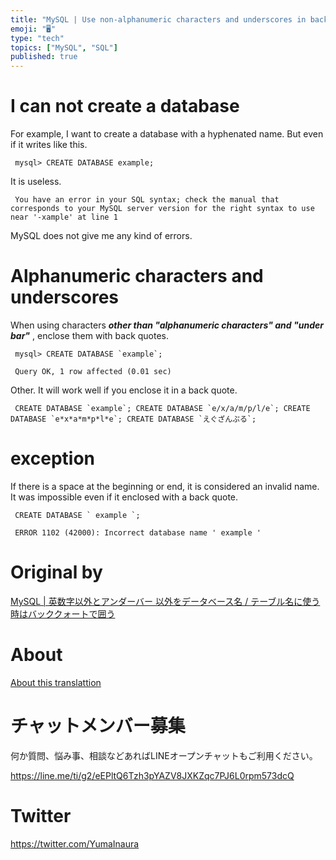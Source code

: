 ```yaml
---
title: "MySQL | Use non-alphanumeric characters and underscores in backquotes "
emoji: "🖥"
type: "tech"
topics: ["MySQL", "SQL"]
published: true
---
```


# I can not create a database 

For example, I want to create a database with a hyphenated name. But even if it writes like this.

     mysql> CREATE DATABASE example; 

It is useless.

     You have an error in your SQL syntax; check the manual that corresponds to your MySQL server version for the right syntax to use near '-xample' at line 1 

MySQL does not give me any kind of errors.

# Alphanumeric characters and underscores 

When using characters **_other than "alphanumeric characters" and "under bar"_** , enclose them with back quotes.

     mysql> CREATE DATABASE `example`; 

     Query OK, 1 row affected (0.01 sec) 

Other. It will work well if you enclose it in a back quote.

     CREATE DATABASE `example`; CREATE DATABASE `e/x/a/m/p/l/e`; CREATE DATABASE `e*x*a*m*p*l*e`; CREATE DATABASE `えぐざんぷる`; 

# exception 

If there is a space at the beginning or end, it is considered an invalid name. It was impossible even if it enclosed with a back quote.

     CREATE DATABASE ` example `; 

     ERROR 1102 (42000): Incorrect database name ' example ' 



# Original by
[MySQL | 英数字以外とアンダーバー 以外をデータベース名 / テーブル名に使う時はバッククォートで囲う](https://qiita.com/Yinaura/items/823c12fc1fd36bd18b63)

# About

[About this translattion](https://qiita.com/YumaInaura/items/7f6fd1e9310a6816469a)








<!-- Update From Qiita API -->

# チャットメンバー募集


何か質問、悩み事、相談などあればLINEオープンチャットもご利用ください。

https://line.me/ti/g2/eEPltQ6Tzh3pYAZV8JXKZqc7PJ6L0rpm573dcQ





# Twitter


https://twitter.com/YumaInaura


<!-- Update From Qiita API -->


